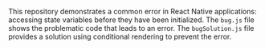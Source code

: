 This repository demonstrates a common error in React Native applications: accessing state variables before they have been initialized.  The `bug.js` file shows the problematic code that leads to an error. The `bugSolution.js` file provides a solution using conditional rendering to prevent the error.